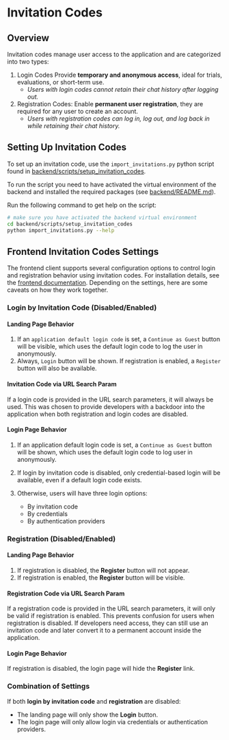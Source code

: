 # Invitation Codes

## Overview

Invitation codes manage user access to the application and are categorized into two types:

1. Login Codes
    Provide **temporary and anonymous access**, ideal for trials, evaluations, or short-term use.
   - _Users with login codes cannot retain their chat history after logging out._
2. Registration Codes:
   Enable **permanent user registration**, they are required for any user to create an account.
   - _Users with registration codes can log in, log out, and log back in while retaining their chat history._

## Setting Up Invitation Codes

To set up an invitation code, use the `import_invitations.py` python script found in [backend/scripts/setup_invitation_codes](backend/scripts/setup_invitation_codes). 

To run the script you need to have activated the virtual environment of the backend and installed the required packages (see [backend/README.md](backend/README.md#installation)).

Run the following command to get help on the script:
```bash
# make sure you have activated the backend virtual environment
cd backend/scripts/setup_invitation_codes
python import_invitations.py --help
```

## Frontend Invitation Codes Settings

The frontend client supports several configuration options to control login and registration behavior using invitation codes. For installation details, see the [frontend documentation](/frontend-new/README.md#installation).
Depending on the settings, here are some caveats on how they work together.

### Login by Invitation Code (Disabled/Enabled)

#### Landing Page Behavior

1. If an `application default login code` is set, a `Continue as Guest` button will be visible, which uses the default login code to log the user in anonymously.
2. Always, `Login` button will be shown. If registration is enabled, a `Register` button will also be available.

#### Invitation Code via URL Search Param

If a login code is provided in the URL search parameters, it will always be used.
This was chosen to provide developers with a backdoor into the application when both registration and login codes are disabled.

#### Login Page Behavior

1. If an application default login code is set, a `Continue as Guest` button will be shown, which uses the default login code to log user in anonymously.
2. If login by invitation code is disabled, only credential-based login will be available, even if a default login code exists.
3. Otherwise, users will have three login options:

    * By invitation code
    * By credentials
    * By authentication providers


### Registration (Disabled/Enabled)

#### Landing Page Behavior

1. If registration is disabled, the **Register** button will not appear.
2. If registration is enabled, the **Register** button will be visible.

#### Registration Code via URL Search Param

If a registration code is provided in the URL search parameters, it will only be valid if registration is enabled.
This prevents confusion for users when registration is disabled.
If developers need access, they can still use an invitation code and later convert it to a permanent account inside the application.

#### Login Page Behavior

If registration is disabled, the login page will hide the **Register** link.

### Combination of Settings

If both **login by invitation code** and **registration** are disabled:

* The landing page will only show the **Login** button.
* The login page will only allow login via credentials or authentication providers.
